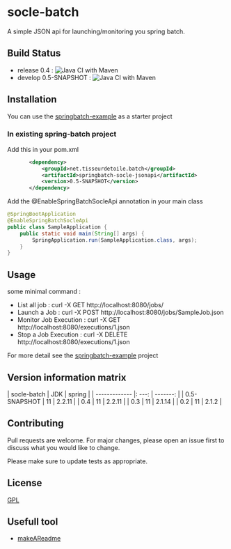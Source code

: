 # socle-batch

A simple JSON api for launching/monitoring you spring batch. 

## Build Status

- release 0.4 : ![Java CI with Maven](https://github.com/tisseurdetoile/socle-batch/workflows/Java%20CI%20with%20Maven/badge.svg?branch=release)
- develop 0.5-SNAPSHOT : ![Java CI with Maven](https://github.com/tisseurdetoile/socle-batch/workflows/Java%20CI%20with%20Maven/badge.svg?branch=develop)
    
## Installation

You can use the [springbatch-example](https://github.com/tisseurdetoile/socle-batch/tree/master/springbatch-example) as a starter project

### In existing spring-batch project

Add this in your pom.xml

```xml
       <dependency>
           <groupId>net.tisseurdetoile.batch</groupId>
           <artifactId>springbatch-socle-jsonapi</artifactId>
           <version>0.5-SNAPSHOT</version>
       </dependency>
```


Add the @EnableSpringBatchSocleApi annotation in your main class

```java
@SpringBootApplication
@EnableSpringBatchSocleApi
public class SampleApplication {
    public static void main(String[] args) {
        SpringApplication.run(SampleApplication.class, args);
    }
}
```

## Usage

some minimal command :

- List all job : curl -X GET http://localhost:8080/jobs/ 
- Launch a Job : curl -X POST http://localhost:8080/jobs/SampleJob.json
- Monitor Job Execution :  curl -X GET http://localhost:8080/executions/1.json
- Stop a Job Execution : curl -X DELETE http://localhost:8080/executions/1.json

For more detail see the [springbatch-example](https://github.com/tisseurdetoile/socle-batch/tree/master/springbatch-example) project

## Version information matrix

| socle-batch   |  JDK  |   spring |
| ------------- |: ---: | -------: |
| 0.5-SNAPSHOT  | 11    |  2.2.11  |
| 0.4           | 11    |  2.2.11  |
| 0.3           | 11    |  2.1.14  |
| 0.2           | 11    |  2.1.2   |

## Contributing

Pull requests are welcome. For major changes, please open an issue first to discuss what you would like to change.

Please make sure to update tests as appropriate.

## License

[GPL](https://choosealicense.com/licenses/gpl-3.0/)

## Usefull tool

- [makeAReadme](https://www.makeareadme.com/)
